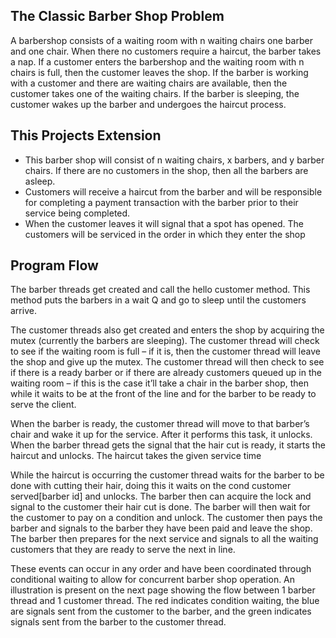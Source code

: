 ## The Classic Barber Shop Problem
A barbershop consists of a waiting room with n waiting chairs one barber and one chair. When there no customers require a haircut, the barber takes a nap. If a customer enters the barbershop and the waiting room with n chairs is full, then the customer leaves the shop. If the barber is working with a customer and there are waiting chairs are available, then the customer takes one of the waiting chairs. If the barber is sleeping, the customer wakes up the barber and undergoes the haircut process.

## This Projects Extension
*	This barber shop will consist of n waiting chairs, x barbers, and y barber chairs. If there are no customers in the shop, then all the barbers are asleep.
*	Customers will receive a haircut from the barber and will be responsible for completing a payment transaction with the barber prior to their service being completed.
*	When the customer leaves it will signal that a spot has opened. The customers will be serviced in the order in which they enter the shop




## Program Flow
The barber threads get created and call the hello customer method. This method puts the barbers in a wait Q and go to sleep until the customers arrive.

The customer threads also get created and enters the shop by acquiring the mutex (currently the barbers are sleeping). The customer thread will check to see if the waiting room is full – if it is, then the customer thread will leave the shop and give up the mutex. The customer thread will then check to see if there is a ready barber or if there are already customers queued up in the waiting room – if this is the case it’ll take a chair in the barber shop, then while it waits to be at the front of the line and for the barber to be ready to serve the client.

When the barber is ready, the customer thread will move to that barber’s chair and wake it up for the service. After it performs this task, it unlocks. When the barber thread gets the signal that the hair cut is ready, it starts the haircut and unlocks. The haircut takes the given service time

While the haircut is occurring the customer thread waits for the barber to be done with cutting their hair, doing this it waits on the cond customer served[barber id] and unlocks. The barber then can acquire the lock and signal to the customer their hair cut is done. The barber will then wait for the customer to pay on a condition and unlock. The customer then pays the barber and signals to the barber they have been paid and leave the shop. The barber then prepares for the next service and signals to all the waiting customers that they are ready to serve the next in line.

These events can occur in any order and have been coordinated through conditional waiting to allow for concurrent barber shop operation. An illustration is present on the next page showing the flow between 1 barber thread and 1 customer thread. The red indicates condition waiting, the blue are signals sent from the customer to the barber, and the green indicates signals sent from the barber to the customer thread.
